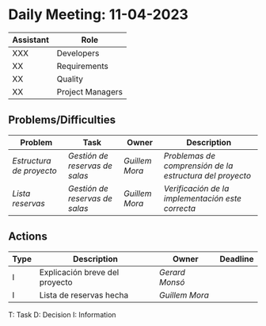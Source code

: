 # Daily Meeting: 11-04-2023

| Assistant | Role             |  
|-----------|------------------|
| XXX       | Developers       |   
| XX        | Requirements     |  
| XX        | Quality          |
| XX        | Project Managers |

## Problems/Difficulties

| Problem                  | Task                           | Owner          | Description                                              |
|--------------------------|--------------------------------|----------------|----------------------------------------------------------|
| _Estructura de proyecto_ | _Gestión de reservas de salas_ | _Guillem Mora_ | _Problemas de comprensión de la estructura del proyecto_ |
| _Lista reservas_         | _Gestión de reservas de salas_ | _Guillem Mora_ | _Verificación de la implementación este correcta_        |

## Actions

| Type | Description                    | Owner          | Deadline |
|------|--------------------------------|----------------|----------|
| I    | Explicación breve del proyecto | _Gerard Monsó_ |          |
| I    | Lista de reservas hecha        | _Guillem Mora_ |          |

T: Task
D: Decision
I: Information
